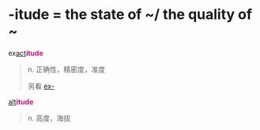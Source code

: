 # -itude = the state of ~/ the quality of ~

ex[act](_act_.md)<b style="color: #C71585;">itude</b>
> n. 正确性，精密度，准度
>
> 另看 [ex-](ex-.md)

[alt](_alt_.md)<b style="color: #C71585;">itude</b>
> n. 高度，海拔